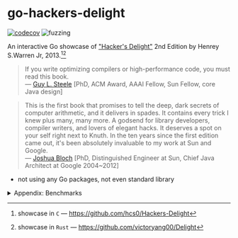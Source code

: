# go-hackers-delight

[![codecov](https://codecov.io/gh/nikolaydubina/go-hackers-delight/graph/badge.svg?token=660JQtUmiO)](https://codecov.io/gh/nikolaydubina/go-hackers-delight)
![fuzzing](https://img.shields.io/badge/fuzzing-active-brightgreen)

An interactive Go showcase of ["Hacker's Delight"](https://en.wikipedia.org/wiki/Hacker%27s_Delight) 2nd Edition by Henrey S.Warren Jr, 2013.[^1][^2]

> If you write optimizing compilers or high-performance code, you must read this book.  
> — [Guy L. Steele](https://en.wikipedia.org/wiki/Guy_L._Steele_Jr.) [PhD, ACM Award, AAAI Fellow, Sun Fellow, core Java design]

> This is the first book that promises to tell the deep, dark secrets of computer arithmetic, and it delivers in spades. It contains every trick I knew plus many, many more.
> A godsend for library developers, compiler writers, and lovers of elegant hacks.
> It deserves a spot on your self right next to Knuth.
> In the ten years since the first edition came out, it's been absolutely invaluable to my work at Sun and Google.  
> — [Joshua Bloch](https://en.wikipedia.org/wiki/Joshua_Bloch) [PhD, Distinguished Engineer at Sun, Chief Java Architect at Google 2004~2012]

* not using any Go packages, not even standard library

<details><summary>Appendix: Benchmarks</summary>

```bash
$ go test -bench .        
goos: darwin
goarch: arm64
pkg: github.com/nikolaydubina/go-hackers-delight
BenchmarkCompress/Compress-16         	            100000000	        10.05 ns/op
BenchmarkCompress/Compress2-16        	            59208940	        20.69 ns/op
BenchmarkDivMod/DivMod/3/basic-16     	            1000000000	         0.843 ns/op
BenchmarkDivMod/DivMod/3/DivMod3Signed-16         	615786322	         1.931 ns/op
BenchmarkDivMod/DivMod/3/DivMod3Signed2-16        	1000000000	         1.091 ns/op
BenchmarkDivMod/DivMod/7/basic-16                 	1000000000	         0.836 ns/op
BenchmarkDivMod/DivMod/7/DivMod7Signed-16         	578422084	         2.074 ns/op
BenchmarkDivMod/Div/3/basic-16                    	1000000000	         0.834 ns/op
BenchmarkDivMod/Div/3/Div3Signed-16               	791803947	         1.522 ns/op
BenchmarkDivMod/Div/3/Div3ShiftSigned-16          	903334430	         1.328 ns/op
BenchmarkDivMod/Div/7/basic-16                    	1000000000	         0.836 ns/op
BenchmarkDivMod/Div/7/Div7Signed-16               	753299805	         1.607 ns/op
BenchmarkDivMod/Div/7/Div7ShiftSigned-16          	824427794	         1.455 ns/op
BenchmarkDivMod/DivExact/7/basic-16               	1000000000	         1.095 ns/op
BenchmarkDivMod/DivExact/7/DivExact7-16           	1000000000	         1.105 ns/op
BenchmarkDivMod/DivExact/7/Div7Signed-16          	709693124	         1.693 ns/op
BenchmarkDivMod/DivExact/7/Div7ShiftSigned-16     	793241796	         1.509 ns/op
PASS
ok  	github.com/nikolaydubina/go-hackers-delight	23.260s
```
</details>

[^1]: showcase in `C` — https://github.com/hcs0/Hackers-Delight
[^2]: showcase in `Rust` — https://github.com/victoryang00/Delight
